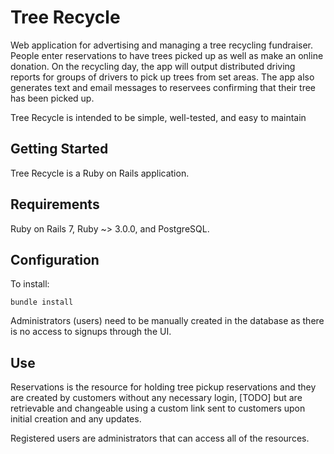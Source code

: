 # Tree Recycle

Web application for advertising and managing a tree recycling fundraiser. People enter reservations to have trees picked up as well as make an online donation. On the recycling day, the app will output distributed driving reports for groups of drivers to pick up trees from set areas. The app also generates text and email messages to reservees confirming that their tree has been picked up.

Tree Recycle is intended to be simple, well-tested, and easy to maintain

## Getting Started

Tree Recycle is a Ruby on Rails application.

## Requirements

Ruby on Rails 7, Ruby ~> 3.0.0, and PostgreSQL.

## Configuration

To install:

```
bundle install
```

Administrators (users) need to be manually created in the database as there is no access to signups through the UI.

## Use

Reservations is the resource for holding tree pickup reservations and they are created by customers without any necessary login, [TODO] but are retrievable and changeable using a custom link sent to customers upon initial creation and any updates.

Registered users are administrators that can access all of the resources.

